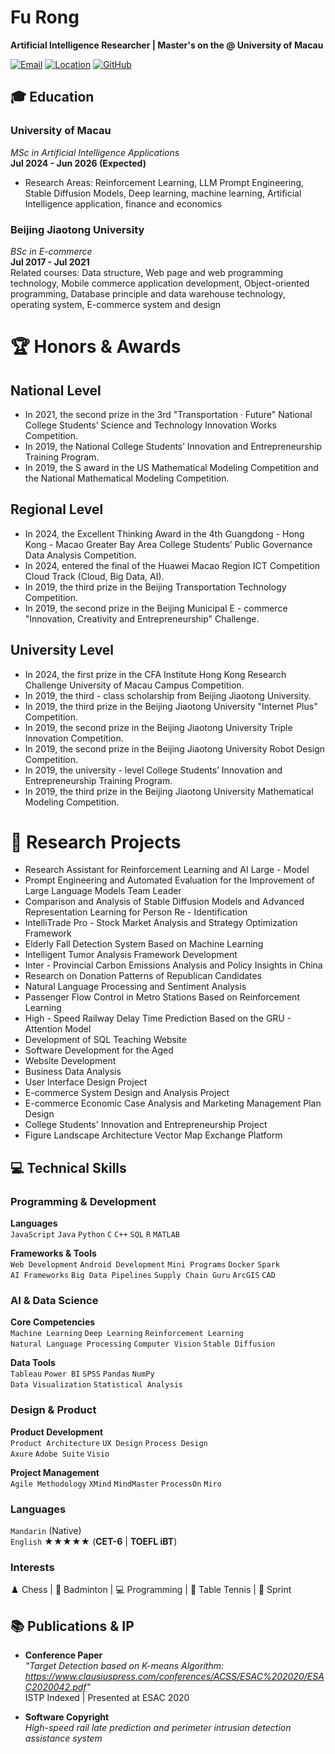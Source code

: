 # Fu Rong

**Artificial Intelligence Researcher | Master's on the @ University of Macau**

[![Email](https://img.shields.io/badge/Email-mc466603@um.edu.mo-red?style=flat&logo=gmail)](mailto:mc466603@um.edu.mo)
[![Location](https://img.shields.io/badge/Location-Macau,%20China-blue?style=flat&logo=map)](https://www.google.com/maps/place/Macau)
[![GitHub](https://img.shields.io/badge/GitHub-Profile-brightgreen?style=flat&logo=github)](https://github.com/furonglegend)


## 🎓 Education

### ​**University of Macau**  
*MSc in Artificial Intelligence Applications*  
**Jul 2024 - Jun 2026 (Expected)**  
- Research Areas: Reinforcement Learning, LLM Prompt Engineering, Stable Diffusion Models, Deep learning, machine learning, Artificial Intelligence application, finance and economics

### ​**Beijing Jiaotong University**  
*BSc in E-commerce*  
**Jul 2017 - Jul 2021**  
Related courses: Data structure, Web page and web programming technology, Mobile commerce application development, Object-oriented programming, Database principle and data warehouse technology, operating system, E-commerce system and design 

# 🏆 Honors & Awards

## **National Level**
- In 2021, the second prize in the 3rd "Transportation · Future" National College Students’ Science and Technology Innovation Works Competition.
- In 2019, the National College Students’ Innovation and Entrepreneurship Training Program.
- In 2019, the S award in the US Mathematical Modeling Competition and the National Mathematical Modeling Competition.

## **Regional Level**
- In 2024, the Excellent Thinking Award in the 4th Guangdong - Hong Kong - Macao Greater Bay Area College Students’ Public Governance Data Analysis Competition.
- In 2024, entered the final of the Huawei Macao Region ICT Competition Cloud Track (Cloud, Big Data, AI).
- In 2019, the third prize in the Beijing Transportation Technology Competition.
- In 2019, the second prize in the Beijing Municipal E - commerce "Innovation, Creativity and Entrepreneurship" Challenge.

## **University Level**
- In 2024, the first prize in the CFA Institute Hong Kong Research Challenge University of Macau Campus Competition.
- In 2019, the third - class scholarship from Beijing Jiaotong University.
- In 2019, the third prize in the Beijing Jiaotong University "Internet Plus" Competition.
- In 2019, the second prize in the Beijing Jiaotong University Triple Innovation Competition.
- In 2019, the second prize in the Beijing Jiaotong University Robot Design Competition.
- In 2019, the university - level College Students’ Innovation and Entrepreneurship Training Program.
- In 2019, the third prize in the Beijing Jiaotong University Mathematical Modeling Competition.

# 🔬 Research Projects

- Research Assistant for Reinforcement Learning and AI Large - Model
- Prompt Engineering and Automated Evaluation for the Improvement of Large Language Models Team Leader
- Comparison and Analysis of Stable Diffusion Models and Advanced Representation Learning for Person Re - Identification
- IntelliTrade Pro - Stock Market Analysis and Strategy Optimization Framework
- Elderly Fall Detection System Based on Machine Learning
- Intelligent Tumor Analysis Framework Development
- Inter - Provincial Carbon Emissions Analysis and Policy Insights in China
- Research on Donation Patterns of Republican Candidates
- Natural Language Processing and Sentiment Analysis
- Passenger Flow Control in Metro Stations Based on Reinforcement Learning
- High - Speed Railway Delay Time Prediction Based on the GRU - Attention Model
- Development of SQL Teaching Website
- Software Development for the Aged
- Website Development
- Business Data Analysis
- User Interface Design Project
- E-commerce System Design and Analysis Project
- E-commerce Economic Case Analysis and Marketing Management Plan Design
- College Students' Innovation and Entrepreneurship Project
- Figure Landscape Architecture Vector Map Exchange Platform


## 💻 Technical Skills

### Programming & Development
**Languages**  
`JavaScript` `Java` `Python` `C` `C++` `SQL` `R` `MATLAB`

**Frameworks & Tools**  
`Web Development` `Android Development` `Mini Programs` `Docker` `Spark`  
`AI Frameworks` `Big Data Pipelines` `Supply Chain Guru` `ArcGIS` `CAD`

### AI & Data Science
**Core Competencies**  
`Machine Learning` `Deep Learning` `Reinforcement Learning`  
`Natural Language Processing` `Computer Vision` `Stable Diffusion`

**Data Tools**  
`Tableau` `Power BI` `SPSS` `Pandas` `NumPy`  
`Data Visualization` `Statistical Analysis`

### Design & Product
**Product Development**  
`Product Architecture` `UX Design` `Process Design`  
`Axure` `Adobe Suite` `Visio`

**Project Management**  
`Agile Methodology` `XMind` `MindMaster` `ProcessOn` `Miro`

### Languages
`Mandarin` (Native)  
`English` ★★★★★ (**CET-6** | ​**TOEFL iBT**)

### Interests
♟️ Chess | 🏸 Badminton | 💻 Programming | 🏓 Table Tennis | 🏃 Sprint

## 📚 Publications & IP

- ​**Conference Paper**  
  *"Target Detection based on K-means Algorithm: https://www.clausiuspress.com/conferences/ACSS/ESAC%202020/ESAC2020042.pdf"*  
  ISTP Indexed | Presented at ESAC 2020

- ​**Software Copyright**  
  *High-speed rail late prediction and perimeter intrusion detection assistance system*  
  
